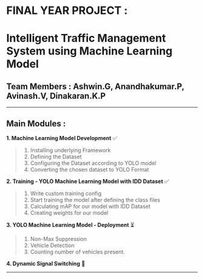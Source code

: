 #                                     **FINAL YEAR PROJECT :**


# **Intelligent Traffic Management System using Machine Learning Model**

##  Team Members : Ashwin.G, Anandhakumar.P, Avinash.V, Dinakaran.K.P

--- 

## **Main Modules** : 

**1. Machine Learning Model Development** ✅
>1. Installing underlying Framework
>2. Defining the Dataset 
>3. Configuring the Dataset according to YOLO model
>4. Converting the chosen dataset to YOLO Format

**2. Training - YOLO Machine Learning Model with IDD Dataset** ✅
>1. Write custom training config
>2. Start training the model after defining the class files
>3. Calculating mAP for our model with IDD Dataset
>4. Creating weights for our model

**3. YOLO Machine Learning Model - Deployment** ⏳
>1. Non-Max Suppression
>2. Vehicle Detection
>2. Counting number of vehicles present.

**4. Dynamic Signal Switching** 🚦


---
